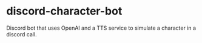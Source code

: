 # discord-character-bot
Discord bot that uses OpenAI and a TTS service to simulate a character in a discord call.
